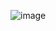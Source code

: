 ![image](https://user-images.githubusercontent.com/79909234/135455149-95691025-3d93-42ab-9e4b-5afd194523a9.png)
